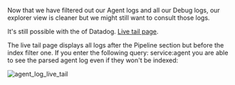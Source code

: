 Now that we have filtered out our Agent logs and all our Debug logs, our explorer view is cleaner but we might still want to consult those logs.

It's still possible with the of Datadog. [Live tail page](https://app.datadoghq.com/logs/livetail).

The live tail page displays all logs after the Pipeline section but before the index filter one. If you enter the following query: service:agent you are able to see the parsed agent log even if they won't be indexed:

![agent_log_live_tail](https://raw.githubusercontent.com/l0k0ms/workshops/master/log-workshop/images/agent_log_live_tail.png)
